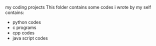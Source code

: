 my coding projects
This folder contains some codes i wrote by my self
contains:
- python codes
- c programs
- cpp codes
- java script codes
